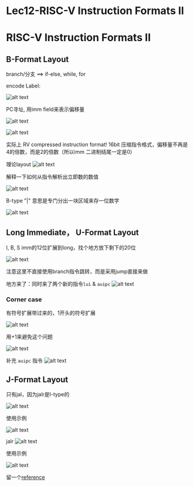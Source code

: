 # Lec12-RISC-V Instruction Formats II

# RISC-V Instruction Formats II

## B-Format Layout
branch/分支 ==> if-else, while, for

encode Label: 

![alt text](image.png)



PC寻址, 用imm field来表示偏移量  

![alt text](image-1.png)

![alt text](image-2.png)

实际上 RV compressed instruction format! 16bit 压缩指令格式，偏移量不再是4的倍数，而是2的倍数（所以imm 二进制结尾一定是0）

理论layout
![alt text](image-3.png)

解释一下如何从指令解析出立即数的数值

![alt text](image-4.png)

B-type "|" 意思是专门分出一块区域来存一位数字

![alt text](image-5.png)


## Long Immediate， U-Format Layout

I, B, S imm的12位扩展到long，找个地方放下剩下的20位

![alt text](image-6.png)

注意这里不直接使用branch指令跳转，而是采用jump直接来做

地方来了：同时来了两个新的指令`lui` & `auipc`
![alt text](image-7.png)

### Corner case
有符号扩展带过来的，1开头的符号扩展

![alt text](image-8.png)

用+1来避免这个问题

![alt text](image-9.png)

补充 `auipc` 指令
![alt text](image-10.png)


## J-Format Layout

只有jal，因为jalr是I-type的

![alt text](image-11.png)

使用示例

![alt text](image-12.png)

jalr
![alt text](image-13.png)

使用示例

![alt text](image-14.png)

留一个[reference](https://www.cse.cuhk.edu.hk/~byu/CENG3420/2023Spring/doc/RV32-reference-1.pdf)




